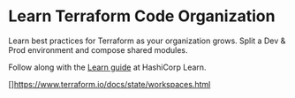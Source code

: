 # Learn Terraform Code Organization

Learn best practices for Terraform as your organization grows. Split a Dev & Prod environment and compose shared modules.

Follow along with the [Learn guide](https://learn.hashicorp.com/terraform/modules/tf-code-management) at HashiCorp Learn.

[]https://www.terraform.io/docs/state/workspaces.html